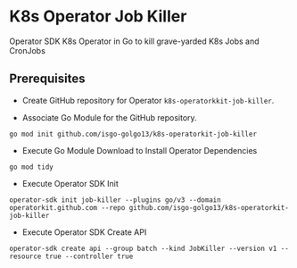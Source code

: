 # K8s Operator Job Killer
Operator SDK K8s Operator in Go to kill grave-yarded K8s Jobs and CronJobs

## Prerequisites

- Create GitHub repository for Operator `k8s-operatorkkit-job-killer`.

- Associate Go Module for the GitHub repository.
```
go mod init github.com/isgo-golgo13/k8s-operatorkit-job-killer
```

- Execute Go Module Download to Install Operator Dependencies
```
go mod tidy
```

- Execute Operator SDK Init 
```
operator-sdk init job-killer --plugins go/v3 --domain operatorkit.github.com --repo github.com/isgo-golgo13/k8s-operatorkit-job-killer
```

- Execute Operator SDK Create API
```
operator-sdk create api --group batch --kind JobKiller --version v1 --resource true --controller true
```